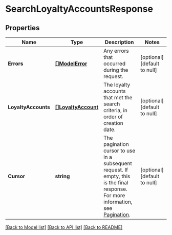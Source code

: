 # SearchLoyaltyAccountsResponse

## Properties
Name | Type | Description | Notes
------------ | ------------- | ------------- | -------------
**Errors** | [**[]ModelError**](Error.md) | Any errors that occurred during the request. | [optional] [default to null]
**LoyaltyAccounts** | [**[]LoyaltyAccount**](LoyaltyAccount.md) | The loyalty accounts that met the search criteria,   in order of creation date. | [optional] [default to null]
**Cursor** | **string** | The pagination cursor to use in a subsequent  request. If empty, this is the final response. For more information,  see [Pagination](https://developer.squareup.com/docs/build-basics/common-api-patterns/pagination). | [optional] [default to null]

[[Back to Model list]](../README.md#documentation-for-models) [[Back to API list]](../README.md#documentation-for-api-endpoints) [[Back to README]](../README.md)

